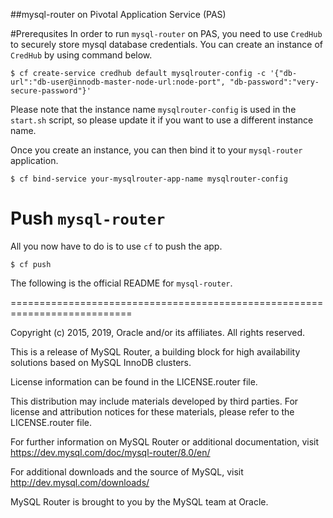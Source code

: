 ##mysql-router on Pivotal Application Service (PAS)

#Prerequsites
In order to run `mysql-router` on PAS, you need to use `CredHub` to securely store mysql database credentials. You can create
an instance of `CredHub` by using command below.

```
$ cf create-service credhub default mysqlrouter-config -c '{"db-url":"db-user@innodb-master-node-url:node-port", "db-password":"very-secure-password"}'
```

Please note that the instance name `mysqlrouter-config` is used in the `start.sh` script, so please update it if you want to use a 
different instance name.

Once you create an instance, you can then bind it to your `mysql-router` application.

```
$ cf bind-service your-mysqlrouter-app-name mysqlrouter-config
```

# Push `mysql-router`

All you now have to do is to use `cf` to push the app.

```
$ cf push
```

The following is the official README for `mysql-router`.

===========================================================================


Copyright (c) 2015, 2019, Oracle and/or its affiliates. All rights reserved.

This is a release of MySQL Router, a building block for high
availability solutions based on MySQL InnoDB clusters.

License information can be found in the LICENSE.router file.

This distribution may include materials developed by third parties.
For license and attribution notices for these materials,
please refer to the LICENSE.router file.

For further information on MySQL Router or additional documentation, visit
  https://dev.mysql.com/doc/mysql-router/8.0/en/

For additional downloads and the source of MySQL, visit
  http://dev.mysql.com/downloads/

MySQL Router is brought to you by the MySQL team at Oracle.
